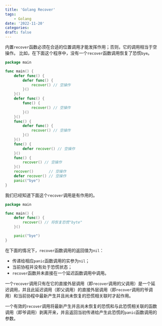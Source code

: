 ```yaml
---
title: 'Golang Recover'
tags:
    - Golang
date: '2022-11-20'
categories:
draft: false
---
```


内置`recover`函数必须在合适的位置调用才能发挥作用；否则，它的调用相当于空操作。 比如，在下面这个程序中，没有一个`recover`函数调用恢复了恐慌`bye`。

```go
package main

func main() {
	defer func() {
		defer func() {
			recover() // 空操作
		}()
	}()
	defer func() {
		func() {
			recover() // 空操作
		}()
	}()
	func() {
		defer func() {
			recover() // 空操作
		}()
	}()
	func() {
		defer recover() // 空操作
	}()
	func() {
		recover() // 空操作
	}()
	recover()       // 空操作
	defer recover() // 空操作
	panic("bye")
}
```
我们已经知道下面这个`recover`调用是有作用的。
```go 
package main

func main() {
	defer func() {
		recover() // 将恢复恐慌"byte"
	}()

	panic("bye")
}
```

在下面的情况下，`recover`函数调用的返回值为`nil`：
- 传递给相应`panic`函数调用的实参为`nil`；
- 当前协程并没有处于恐慌状态；
- `recover`函数并未直接在一个延迟函数调用中调用。

一个`recover`调用只有在它的直接外层调用（即`recover`调用的父调用）是一个延迟调用，并且此延迟调用（即父调用）的直接外层调用（即`recover`调用的爷调用）和当前协程中最新产生并且尚未恢复的恐慌相关联时才起作用。 

一个有效的`recover`调用将最新产生并且尚未恢复的恐慌和与此恐慌相关联的函数调用（即爷调用）剥离开来，并且返回当初传递给产生此恐慌的`panic`函数调用的参数。